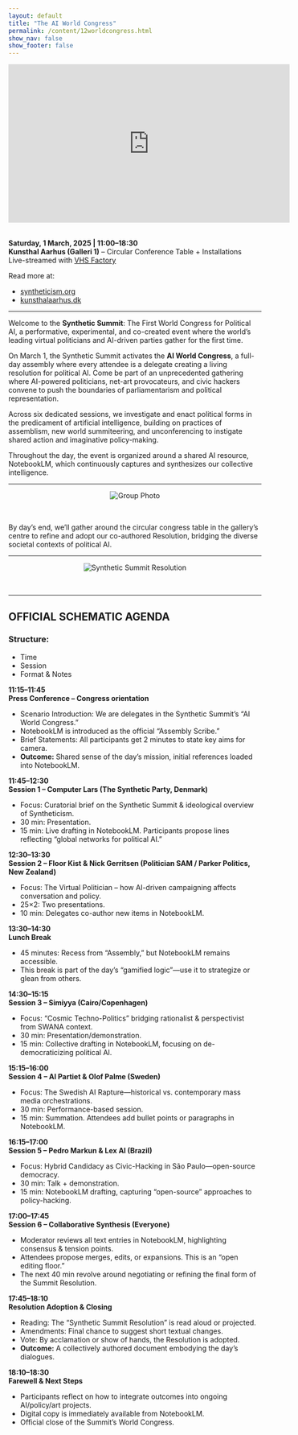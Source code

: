 ```yaml
---
layout: default
title: "The AI World Congress"
permalink: /content/12worldcongress.html
show_nav: false
show_footer: false
---
```


<div style="text-align: center; margin-bottom: 2rem;">
  <iframe
    width="560"
    height="315"
    src="https://www.youtube.com/embed/cAYJg2QoaZw?si=La01FfZic99t51mj"
    frameborder="0"
    allowfullscreen>
  </iframe>
</div>

**Saturday, 1 March, 2025 | 11:00–18:30**  
**Kunsthal Aarhus (Galleri 1)** – Circular Conference Table + Installations  
Live-streamed with [VHS Factory](https://vhs-fabrikken.dk/)

Read more at:  
- [syntheticism.org](https://syntheticism.org)  
- [kunsthalaarhus.dk](https://kunsthalaarhus.dk/en/Exhibitions/Synthetic-Summit)

---

Welcome to the **Synthetic Summit**: The First World Congress for Political AI, a performative, experimental, and co-created event where the world’s leading virtual politicians and AI-driven parties gather for the first time.

On March 1, the Synthetic Summit activates the **AI World Congress**, a full-day assembly where every attendee is a delegate creating a living resolution for political AI. Come be part of an unprecedented gathering where AI-powered politicians, net-art provocateurs, and civic hackers convene to push the boundaries of parliamentarism and political representation.

Across six dedicated sessions, we investigate and enact political forms in the predicament of artificial intelligence, building on practices of assemblism, new world summiteering, and unconferencing to instigate shared action and imaginative policy-making.

Throughout the day, the event is organized around a shared AI resource, NotebookLM, which continuously captures and synthesizes our collective intelligence.

---

<div style="text-align: center;">
  <img 
    src="../images/SyntheticSummit_GroupPhoto_by_Tamara_Wyrzykowski_March2025_FromLeftToRight_NickGerritsen_PeterOlePedersen_EmmaBexell_SameeHaapa_FloorKist_PedroMarkun_BenjaminAsgerKrogMøller_CarolineSofieAxelsson_PiotrWyrzykowski_AskerBryldStaunæs.JPG"
    alt="Group Photo"
    style="max-width: 60%; height: auto; margin-bottom: 2rem;"
  />
</div>

By day’s end, we’ll gather around the circular congress table in the gallery’s centre to refine and adopt our co-authored Resolution, bridging the diverse societal contexts of political AI.

---

<div style="text-align: center;">
  <img 
    src="../images/SyntheticSummitResolution.jpg"
    alt="Synthetic Summit Resolution"
    style="max-width: 60%; height: auto; margin-bottom: 2rem;"
  />
</div>

---

## **OFFICIAL SCHEMATIC AGENDA**

### **Structure:**
- Time
- Session
- Format & Notes

**11:15–11:45**  
**Press Conference – Congress orientation**  
- Scenario Introduction: We are delegates in the Synthetic Summit’s “AI World Congress.”  
- NotebookLM is introduced as the official “Assembly Scribe.”  
- Brief Statements: All participants get 2 minutes to state key aims for camera.  
- **Outcome:** Shared sense of the day’s mission, initial references loaded into NotebookLM.

**11:45–12:30**  
**Session 1 – Computer Lars (The Synthetic Party, Denmark)**  
- Focus: Curatorial brief on the Synthetic Summit & ideological overview of Syntheticism.  
- 30 min: Presentation.  
- 15 min: Live drafting in NotebookLM. Participants propose lines reflecting “global networks for political AI.”

**12:30–13:30**  
**Session 2 – Floor Kist & Nick Gerritsen (Politician SAM / Parker Politics, New Zealand)**  
- Focus: The Virtual Politician – how AI-driven campaigning affects conversation and policy.  
- 25×2: Two presentations.  
- 10 min: Delegates co-author new items in NotebookLM.

**13:30–14:30**  
**Lunch Break**  
- 45 minutes: Recess from “Assembly,” but NotebookLM remains accessible.  
- This break is part of the day’s “gamified logic”—use it to strategize or glean from others.

**14:30–15:15**  
**Session 3 – Simiyya (Cairo/Copenhagen)**  
- Focus: “Cosmic Techno-Politics” bridging rationalist & perspectivist from SWANA context.  
- 30 min: Presentation/demonstration.  
- 15 min: Collective drafting in NotebookLM, focusing on de-democraticizing political AI.

**15:15–16:00**  
**Session 4 – AI Partiet & Olof Palme (Sweden)**  
- Focus: The Swedish AI Rapture—historical vs. contemporary mass media orchestrations.  
- 30 min: Performance-based session.  
- 15 min: Summation. Attendees add bullet points or paragraphs in NotebookLM.

**16:15–17:00**  
**Session 5 – Pedro Markun & Lex AI (Brazil)**  
- Focus: Hybrid Candidacy as Civic-Hacking in São Paulo—open-source democracy.  
- 30 min: Talk + demonstration.  
- 15 min: NotebookLM drafting, capturing “open-source” approaches to policy-hacking.

**17:00–17:45**  
**Session 6 – Collaborative Synthesis (Everyone)**  
- Moderator reviews all text entries in NotebookLM, highlighting consensus & tension points.  
- Attendees propose merges, edits, or expansions. This is an “open editing floor.”  
- The next 40 min revolve around negotiating or refining the final form of the Summit Resolution.

**17:45–18:10**  
**Resolution Adoption & Closing**  
- Reading: The “Synthetic Summit Resolution” is read aloud or projected.  
- Amendments: Final chance to suggest short textual changes.  
- Vote: By acclamation or show of hands, the Resolution is adopted.  
- **Outcome:** A collectively authored document embodying the day’s dialogues.

**18:10–18:30**  
**Farewell & Next Steps**  
- Participants reflect on how to integrate outcomes into ongoing AI/policy/art projects.  
- Digital copy is immediately available from NotebookLM.  
- Official close of the Summit’s World Congress.